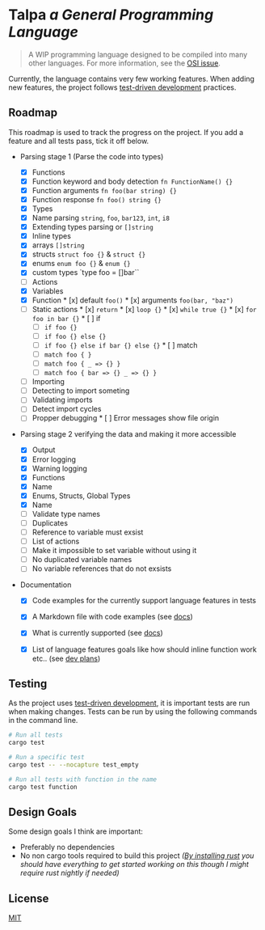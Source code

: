 # Talpa *a General Programming Language*

> A WIP programming language designed to be compiled into many other languages.
> For more information, see the [OSI issue](https://github.com/open-source-ideas/open-source-ideas/issues/235).

Currently, the language contains very few working features. When adding new features, the project follows [test-driven development](https://en.wikipedia.org/wiki/Test-driven_development) practices.


## Roadmap

This roadmap is used to track the progress on the project. If you add a feature and all tests pass, tick it off below.

   * Parsing stage 1 (Parse the code into types)

      * [x]  Functions
        * [x]  Function keyword and body detection `fn FunctionName() {}`
        * [x]  Function arguments `fn foo(bar string) {}`
        * [x]  Function response `fn foo() string {}`
      * [x]  Types
        * [x]  Name parsing `string`, `foo`, `bar123`, `int`, `i8`
        * [x]  Extending types parsing  or `[]string`
        * [x]  Inline types
        * [x]  arrays `[]string`
        * [x]  structs `struct foo {}` & `struct {}`
        * [x]  enums `enum foo {}` & `enum {}`
        * [x]  custom types `type foo = []bar``
      * [ ]  Actions
        * [x]  Variables
        * [x]  Function
          * [x]  default `foo()`
          * [x]  arguments `foo(bar, "baz")`
        * [ ]  Static actions
          * [x]  `return`
          * [x]  `loop {}`
          * [x]  `while true {}`
          * [x]  `for foo in bar {}`
          * [ ] if
            * [ ] `if foo {}`
            * [ ] `if foo {} else {}`
            * [ ] `if foo {} else if bar {} else {}`
          * [ ] match
            * [ ] `match foo { }`
            * [ ] `match foo { _ => {} }`
            * [ ] `match foo { bar => {} _ => {} }`
      * [ ]  Importing
        * [ ]  Detecting to import someting
        * [ ]  Validating imports
        * [ ]  Detect import cycles
        * [ ]  Propper debugging
          * [ ]  Error messages show file origin

   * Parsing stage 2 verifying the data and making it more accessible

      * [x]  Output
        * [x]  Error logging
        * [x]  Warning logging
      * [x]  Functions
        * [x]  Name
      * [x]  Enums, Structs, Global Types
        * [x]  Name
      * [ ]  Validate type names
        * [ ]  Duplicates
        * [ ]  Reference to variable must exsist
      * [ ]  List of actions
        * [ ]  Make it impossible to set variable without using it
        * [ ]  No duplicated variable names
        * [ ]  No variable references that do not exsists

   * Documentation

      * [x]  Code examples for the currently support language features in tests
      * [x]  A Markdown file with code examples (see [docs](docs/README.md))
        * [x]  What is currently supported (see [docs](docs/README.md))
        * [x]  List of language features goals like how should inline function work etc.. (see [dev plans](docs/README.md#maintainer-development-plans))


## Testing

As the project uses [test-driven development](https://en.wikipedia.org/wiki/Test-driven_development), it is important tests are run when making changes. Tests can be run by using the following commands in the command line.

```bash
# Run all tests
cargo test

# Run a specific test
cargo test -- --nocapture test_empty

# Run all tests with function in the name
cargo test function
```


## Design Goals

Some design goals I think are important:
- Preferably no dependencies
- No non cargo tools required to build this project *([By installing rust](https://www.rust-lang.org/tools/install) you should have everything to get started working on this though I might require rust nightly if needed)*


## License

[MIT](https://choosealicense.com/licenses/mit/)
